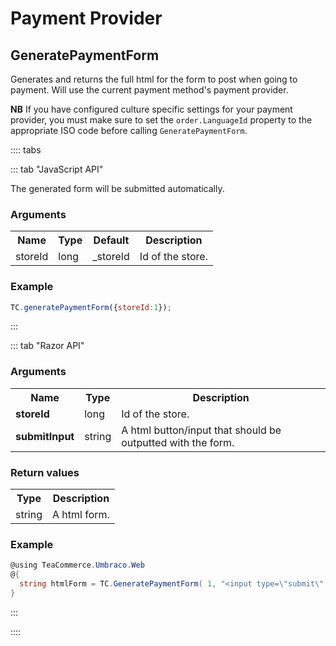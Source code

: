 # Payment Provider

## GeneratePaymentForm

Generates and returns the full html for the form to post when going to payment. Will use the current payment method's payment provider.

**NB** If you have configured culture specific settings for your payment provider, you must make sure to set the `order.LanguageId` property to the appropriate ISO code before calling `GeneratePaymentForm`.

:::: tabs

::: tab "JavaScript API"

The generated form will be submitted automatically.

### Arguments

<table>
	<tr>
		<th>Name</th>
		<th>Type</th>
		<th>Default</th>
		<th>Description</th>
	</tr>
	<tr>
		<td>storeId</td>
		<td>long</td>
		<td>_storeId</td>
		<td>Id of the store.</td>
	</tr>
</table>

### Example

````javascript
TC.generatePaymentForm({storeId:1});
````

:::

::: tab "Razor API"

### Arguments

<table>
	<tr>
		<th>Name</th>
		<th>Type</th>
		<th>Description</th>
	</tr>
	<tr>
		<td><strong>storeId</strong></td>
		<td>long</td>
		<td>Id of the store.</td>
	</tr>
	<tr>
		<td><strong>submitInput</strong></td>
		<td>string</td>
		<td>A html button/input that should be outputted with the form.</td>
	</tr>
</table>

### Return values

<table>
	<tr>
		<th>Type</th>
		<th>Description</th>
	</tr>
	<tr>
		<td>string</td>
		<td>A html form.</td>
	</tr>
</table>

### Example

````csharp
@using TeaCommerce.Umbraco.Web
@{
  string htmlForm = TC.GeneratePaymentForm( 1, "<input type=\"submit\" value=\"Submit\" />" );
}
````

:::

::::
